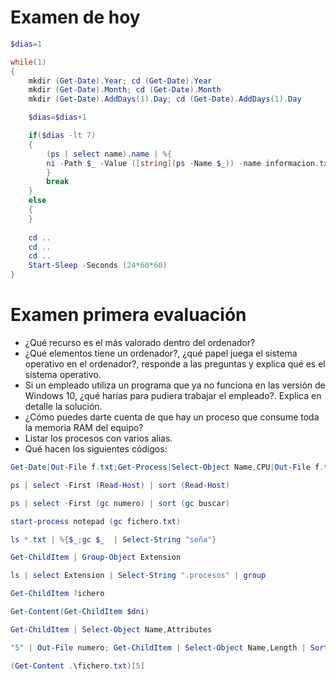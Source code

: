 # Examen de hoy
```PowerShell
$dias=1

while(1)
{
    mkdir (Get-Date).Year; cd (Get-Date).Year
    mkdir (Get-Date).Month; cd (Get-Date).Month
    mkdir (Get-Date).AddDays(1).Day; cd (Get-Date).AddDays(1).Day

    $dias=$dias+1

    if($dias -lt 7)
    {
        (ps | select name).name | %{
        ni -Path $_ -Value ([string](ps -Name $_)) -name informacion.txt -force
        }
        break
    }
    else
    {
    }
    
    cd ..
    cd ..
    cd ..
    Start-Sleep -Seconds (24*60*60)
}
```

# Examen primera evaluación
- ¿Qué recurso es el más valorado dentro del ordenador?
- ¿Qué elementos tiene un ordenador?, ¿qué papel juega el sistema operativo en el ordenador?, responde a las preguntas y explica qué es el sistema operativo.
- Si un empleado utiliza un programa que ya no funciona en las versión de Windows 10, ¿qué harías para pudiera trabajar el empleado?. Explica en detalle la solución.
- ¿Cómo puedes darte cuenta de que hay un proceso que consume toda la memoria RAM del equipo?
- Listar los procesos con varios alias.
- Qué hacen los siguientes códigos:
```PowerShell
Get-Date|Out-File f.txt;Get-Process|Select-Object Name,CPU|Out-File f.txt -Append
```
```PowerShell
ps | select -First (Read-Host) | sort (Read-Host)
```
```PowerShell
ps | select -First (gc numero) | sort (gc buscar)
```
```PowerShell
start-process notepad (gc fichero.txt)
```
```PowerShell
ls *.txt | %{$_;gc $_  | Select-String "seña"}
```
```PowerShell
Get-ChildItem | Group-Object Extension
```
```PowerShell
ls | select Extension | Select-String ".procesos" | group
```
```PowerShell
Get-ChildItem ?ichero
```
```PowerShell
Get-Content(Get-ChildItem $dni)
```
```PowerShell
Get-ChildItem | Select-Object Name,Attributes
```
```PowerShell
"5" | Out-File numero; Get-ChildItem | Select-Object Name,Length | Sort-Object Length -Descending | Select-Object -First (gc .\numero)
```
```PowerShell
(Get-Content .\fichero.txt)[5]
```
